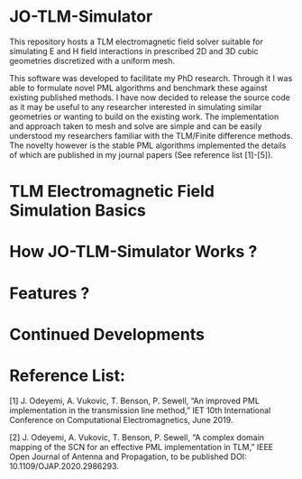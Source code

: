 # JO-TLM-Simulator
This repository hosts a TLM electromagnetic field solver suitable for simulating E and H field interactions in prescribed 2D and 3D cubic geometries discretized with a uniform mesh. 

This software was developed to facilitate my PhD research. Through it I was able to formulate novel PML algorithms and benchmark these against existing published methods. I have now decided to release the source code as it may be useful to any researcher interested in simulating similar geometries or wanting to build on the existing work. 
The implementation and approach taken to mesh and solve are simple and can be easily understood my researchers familiar with the TLM/Finite difference methods. The novelty however is the stable PML algorithms implemented the details of which are published in my journal papers  (See reference list [1]-[5]).


# TLM Electromagnetic Field Simulation Basics

# How JO-TLM-Simulator Works ?

# Features ?

# Continued Developments

# Reference List:
[1]	J. Odeyemi, A. Vukovic, T. Benson, P. Sewell, “An improved PML implementation in the transmission line method,” IET 10th International Conference on Computational Electromagnetics, June 2019. 

[2]	J. Odeyemi, A. Vukovic, T. Benson, P. Sewell, “A complex domain mapping of the SCN for an effective PML implementation in TLM,” IEEE Open Journal of Antenna and Propagation, to be published DOI: 10.1109/OJAP.2020.2986293.

